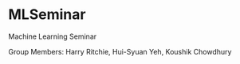 # MLSeminar
Machine Learning Seminar

Group Members: Harry Ritchie, Hui-Syuan Yeh, Koushik Chowdhury
